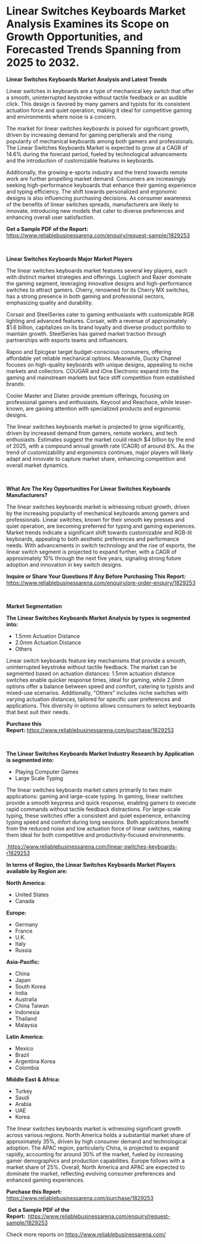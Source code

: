 <p><h1>Linear Switches Keyboards Market Analysis Examines its Scope on Growth Opportunities, and Forecasted Trends Spanning from 2025 to 2032.</h1></p><p><strong>Linear Switches Keyboards Market Analysis and Latest Trends</strong></p>
<p><p>Linear switches in keyboards are a type of mechanical key switch that offer a smooth, uninterrupted keystroke without tactile feedback or an audible click. This design is favored by many gamers and typists for its consistent actuation force and quiet operation, making it ideal for competitive gaming and environments where noise is a concern. </p><p>The market for linear switches keyboards is poised for significant growth, driven by increasing demand for gaming peripherals and the rising popularity of mechanical keyboards among both gamers and professionals. The Linear Switches Keyboards Market is expected to grow at a CAGR of 14.6% during the forecast period, fueled by technological advancements and the introduction of customizable features in keyboards. </p><p>Additionally, the growing e-sports industry and the trend towards remote work are further propelling market demand. Consumers are increasingly seeking high-performance keyboards that enhance their gaming experience and typing efficiency. The shift towards personalized and ergonomic designs is also influencing purchasing decisions. As consumer awareness of the benefits of linear switches spreads, manufacturers are likely to innovate, introducing new models that cater to diverse preferences and enhancing overall user satisfaction.</p></p>
<p><strong>Get a Sample PDF of the Report:&nbsp;</strong> <a href="https://www.reliablebusinessarena.com/enquiry/request-sample/1829253?utm_campaign=2114&utm_medium=2&utm_source=Github&utm_content=ia&utm_term=09022025&utm_id=linear-switches-keyboards">https://www.reliablebusinessarena.com/enquiry/request-sample/1829253</a></p>
<p>&nbsp;</p>
<p><strong>Linear Switches Keyboards Major Market Players</strong></p>
<p><p>The linear switches keyboards market features several key players, each with distinct market strategies and offerings. Logitech and Razer dominate the gaming segment, leveraging innovative designs and high-performance switches to attract gamers. Cherry, renowned for its Cherry MX switches, has a strong presence in both gaming and professional sectors, emphasizing quality and durability.</p><p>Corsair and SteelSeries cater to gaming enthusiasts with customizable RGB lighting and advanced features. Corsair, with a revenue of approximately $1.6 billion, capitalizes on its brand loyalty and diverse product portfolio to maintain growth. SteelSeries has gained market traction through partnerships with esports teams and influencers.</p><p>Rapoo and Epicgear target budget-conscious consumers, offering affordable yet reliable mechanical options. Meanwhile, Ducky Channel focuses on high-quality keyboards with unique designs, appealing to niche markets and collectors. COUGAR and iOne Electronic expand into the gaming and mainstream markets but face stiff competition from established brands.</p><p>Cooler Master and Diatec provide premium offerings, focusing on professional gamers and enthusiasts. Keycool and Reachace, while lesser-known, are gaining attention with specialized products and ergonomic designs.</p><p>The linear switches keyboards market is projected to grow significantly, driven by increased demand from gamers, remote workers, and tech enthusiasts. Estimates suggest the market could reach $4 billion by the end of 2025, with a compound annual growth rate (CAGR) of around 8%. As the trend of customizability and ergonomics continues, major players will likely adapt and innovate to capture market share, enhancing competition and overall market dynamics.</p></p>
<p>&nbsp;</p>
<p><strong>What Are The Key Opportunities For Linear Switches Keyboards Manufacturers?</strong></p>
<p><p>The linear switches keyboards market is witnessing robust growth, driven by the increasing popularity of mechanical keyboards among gamers and professionals. Linear switches, known for their smooth key presses and quiet operation, are becoming preferred for typing and gaming experiences. Market trends indicate a significant shift towards customizable and RGB-lit keyboards, appealing to both aesthetic preferences and performance needs. With advancements in switch technology and the rise of esports, the linear switch segment is projected to expand further, with a CAGR of approximately 10% through the next five years, signaling strong future adoption and innovation in key switch designs.</p></p>
<p><strong>Inquire or Share Your Questions If Any Before Purchasing This Report:</strong> <a href="https://www.reliablebusinessarena.com/enquiry/pre-order-enquiry/1829253?utm_campaign=2114&utm_medium=2&utm_source=Github&utm_content=ia&utm_term=09022025&utm_id=linear-switches-keyboards">https://www.reliablebusinessarena.com/enquiry/pre-order-enquiry/1829253</a></p>
<p>&nbsp;</p>
<p><strong>Market Segmentation</strong></p>
<p><strong>The Linear Switches Keyboards Market Analysis by types is segmented into:</strong></p>
<p><ul><li>1.5mm Actuation Distance</li><li>2.0mm Actuation Distance</li><li>Others</li></ul></p>
<p><p>Linear switch keyboards feature key mechanisms that provide a smooth, uninterrupted keystroke without tactile feedback. The market can be segmented based on actuation distances: 1.5mm actuation distance switches enable quicker response times, ideal for gaming, while 2.0mm options offer a balance between speed and comfort, catering to typists and mixed-use scenarios. Additionally, "Others" includes niche switches with varying actuation distances, tailored for specific user preferences and applications. This diversity in options allows consumers to select keyboards that best suit their needs.</p></p>
<p><strong>Purchase this Report:&nbsp;</strong><a href="https://www.reliablebusinessarena.com/purchase/1829253?utm_campaign=2114&utm_medium=2&utm_source=Github&utm_content=ia&utm_term=09022025&utm_id=linear-switches-keyboards">https://www.reliablebusinessarena.com/purchase/1829253</a></p>
<p>&nbsp;</p>
<p><strong>The Linear Switches Keyboards Market Industry Research by Application is segmented into:</strong></p>
<p><ul><li>Playing Computer Games</li><li>Large Scale Typing</li></ul></p>
<p><p>The linear switches keyboards market caters primarily to two main applications: gaming and large-scale typing. In gaming, linear switches provide a smooth keypress and quick response, enabling gamers to execute rapid commands without tactile feedback distractions. For large-scale typing, these switches offer a consistent and quiet experience, enhancing typing speed and comfort during long sessions. Both applications benefit from the reduced noise and low actuation force of linear switches, making them ideal for both competitive and productivity-focused environments.</p></p>
<p><a href="https://www.reliablebusinessarena.com/linear-switches-keyboards-r1829253?utm_campaign=2114&utm_medium=2&utm_source=Github&utm_content=ia&utm_term=09022025&utm_id=linear-switches-keyboards">&nbsp;https://www.reliablebusinessarena.com/linear-switches-keyboards-r1829253</a></p>
<p><strong>In terms of Region, the Linear Switches Keyboards Market Players available by Region are:</strong></p>
<p>
    <p> <strong> North America: </strong>
        <ul>
            <li>United States</li>
            <li>Canada</li>
        </ul>
        </p> 
    <p> <strong> Europe: </strong>
        <ul>
            <li>Germany</li>
            <li>France</li>
            <li>U.K.</li>
            <li>Italy</li>
            <li>Russia</li>
        </ul>
        </p> 
    <p> <strong> Asia-Pacific: </strong>
        <ul>
            <li>China</li>
            <li>Japan</li>
            <li>South Korea</li>
            <li>India</li>
            <li>Australia</li>
            <li>China Taiwan</li>
            <li>Indonesia</li>
            <li>Thailand</li>
            <li>Malaysia</li>
        </ul>
        </p> 
    <p> <strong> Latin America: </strong>
        <ul>
            <li>Mexico</li>
            <li>Brazil</li>
            <li>Argentina Korea</li>
            <li>Colombia</li>
        </ul>
        </p> 
    <p> <strong> Middle East & Africa: </strong>
        <ul>
            <li>Turkey</li>
            <li>Saudi</li>
            <li>Arabia</li>
            <li>UAE</li>
            <li>Korea</li>
        </ul>
    </p>
    </p>
<p><p>The linear switches keyboards market is witnessing significant growth across various regions. North America holds a substantial market share of approximately 35%, driven by high consumer demand and technological adoption. The APAC region, particularly China, is projected to expand rapidly, accounting for around 30% of the market, fueled by increasing gamer demographics and production capabilities. Europe follows with a market share of 25%. Overall, North America and APAC are expected to dominate the market, reflecting evolving consumer preferences and enhanced gaming experiences.</p></p>
<p><strong>Purchase this Report: </strong><a href="https://www.reliablebusinessarena.com/purchase/1829253?utm_campaign=2114&utm_medium=2&utm_source=Github&utm_content=ia&utm_term=09022025&utm_id=linear-switches-keyboards">https://www.reliablebusinessarena.com/purchase/1829253</a></p>
<p>&nbsp;<strong>Get a Sample PDF of the Report:&nbsp;&nbsp;</strong><a href="https://www.reliablebusinessarena.com/enquiry/request-sample/1829253?utm_campaign=2114&utm_medium=2&utm_source=Github&utm_content=ia&utm_term=09022025&utm_id=linear-switches-keyboards">https://www.reliablebusinessarena.com/enquiry/request-sample/1829253</a></p>
<p><strong></strong></p>
<p>Check more reports on <a href="https://www.reliablebusinessarena.com/?utm_campaign=2114&utm_medium=2&utm_source=Github&utm_content=ia&utm_term=09022025&utm_id=linear-switches-keyboards">https://www.reliablebusinessarena.com/</a></p>